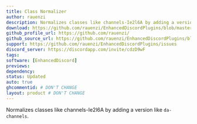 ```yaml
---
title: Class Normalizer
author: rauenzi
description: Normalizes classes like channels-Ie2l6A by adding a version like da-channels.
download: https://github.com/rauenzi/EnhancedDiscordPlugins/blob/master/ClassNormalizer.js
github_profile_url: https://github.com/rauenzi/
github_source_url: https://github.com/rauenzi/EnhancedDiscordPlugins/blob/master/ClassNormalizer.js
support: https://github.com/rauenzi/EnhancedDiscordPlugins/issues
discord_server: https://discordapp.com/invite/cdzD9wF
tags:
software: [EnhancedDiscord]
previews:
dependency:
status: Updated
auto: true
ghcommentid: # DON'T CHANGE
layout: product # DON'T CHANGE
---
```

Normalizes classes like channels-Ie2l6A by adding a version like `da-channels`.